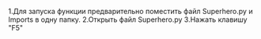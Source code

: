 1.Для запуска функции предварительно поместить файл Superhero.py и Imports в одну папку.
2.Открыть файл Superhero.py 
3.Нажать клавишу "F5"
